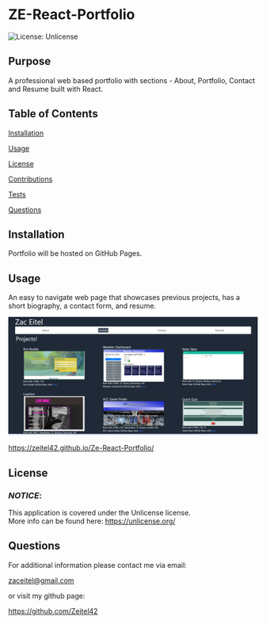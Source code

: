 # **ZE-React-Portfolio**

![License: Unlicense](https://img.shields.io/badge/License-Unlicense-yellow.svg)

## **Purpose**

A professional web based portfolio with sections - About, Portfolio, Contact and Resume built with React.

## **Table of Contents**

<a href="#installation">Installation</a>

<a href="#usage">Usage</a>

<a href="#userLicense">License</a>

<a href="#contributions">Contributions</a>

<a href="#tests">Tests</a>

<a href="#questions">Questions</a>

## <h2 id="installation">**Installation**</h2>

Portfolio will be hosted on GitHub Pages.

## <h2 id="usage">**Usage**</h2>

An easy to navigate web page that showcases previous projects, has a short biography, a contact form, and resume.

<img src="src\assets\images\ze-react-port.png" alt="image react portfolio">

https://zeitel42.github.io/Ze-React-Portfolio/

## <h2 id="userLicense">**License**</h2>

### <em>NOTICE</em>:

This application is covered under the
Unlicense license.  
 More info can be found here:
https://unlicense.org/

## <h2 id="questions">**Questions**</h2>

For additional information please contact me via email:

zaceitel@gmail.com

or visit my github page:

https://github.com/Zeitel42
